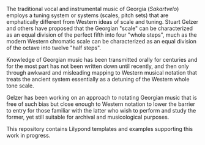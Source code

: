 The traditional vocal and instrumental music of Georgia (*Sakartvelo*)
employs a tuning system or systems (scales, pitch sets) 
that are emphatically different from Western ideas of scale and tuning.
Stuart Gelzer and others have proposed that
the Georgian "scale" can be characterized as an equal division
of the perfect fifth into four "whole steps", much as the modern
Western chromatic scale can be characterized as an equal division of
the octave into twelve "half steps".

Knowledge of Georgian music has been transmitted orally for
centuries and for the most part has not been written down
until recently, and then only through awkward and misleading
mapping to Western musical notation that treats the ancient
system essentially as a detuning of the Western whole tone scale.

Gelzer has been working on an approach to notating Georgian 
music that is free of such bias but close enough to 
Western notation to lower the barrier to entry for those 
familiar with the latter who wish to perform and study the former, 
yet still suitable for archival and musicological purposes.

This repository contains Lilypond templates and examples supporting
this work in progress.

